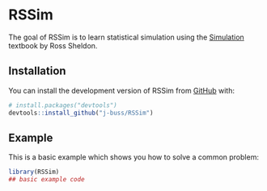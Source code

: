 
<!-- README.md is generated from README.Rmd. Please edit that file -->

# RSSim

<!-- badges: start -->
<!-- badges: end -->

The goal of RSSim is to learn statistical simulation using the
[Simulation](https://shop.elsevier.com/books/simulation/ross/978-0-323-85738-3)
textbook by Ross Sheldon.

## Installation

You can install the development version of RSSim from
[GitHub](https://github.com/) with:

``` r
# install.packages("devtools")
devtools::install_github("j-buss/RSSim")
```

## Example

This is a basic example which shows you how to solve a common problem:

``` r
library(RSSim)
## basic example code
```
